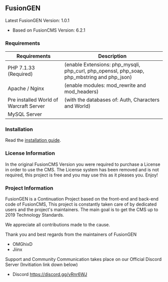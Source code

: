 ## FusionGEN

Latest FusionGEN Version: 1.0.1 
- Based on FusionCMS Version: 6.2.1

### Requirements

| Requirements | Description |
| --- | --- |
| PHP 7.1.33 (Required) | (enable Extensions: php_mysqli, php_curl, php_openssl, php_soap, php_mbstring and php_json) |
| Apache / Nginx | (enable modules: mod_rewrite and mod_headers) |
| Pre installed World of Warcraft Server | (with the databases of: Auth, Characters and World) |
| MySQL Server |  |

### Installation

Read the [installation guide](INSTALL.md).

### License Information

In the original FusionCMS Version you were required to purchase a License in order to use the CMS. The License system has been removed and is not required, this project is free and you may use this as it pleases you. Enjoy!

### Project Information

FusionGEN is a Continuation Project based on the front-end and back-end code of FusionCMS, This project is constantly taken care of by dedicated users and the project's maintainers. The main goal is to get the CMS up to 2019 Technology Standards. 

We appreciate all contributions made to the cause.

Thank you and best regards from the maintainers of FusionGEN

- OMGhixD
- Jiinx

Support and Community Communication takes place on our Official Discord Server (Invitiation link down below)

- Discord https://discord.gg/vRnr6WJ

